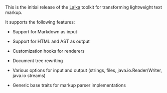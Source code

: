
This is the initial release of the [Laika](https://github.com/planet42/Laika) toolkit for transforming lightweight text markup. 

It supports the following features:


* Support for Markdown as input

* Support for HTML and AST as output

* Customization hooks for renderers

* Document tree rewriting

* Various options for input and output (strings, files, java.io.Reader/Writer, java.io streams)

* Generic base traits for markup parser implementations
